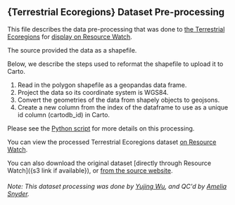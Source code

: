 ## {Terrestrial Ecoregions} Dataset Pre-processing
This file describes the data pre-processing that was done to [the Terrestrial Ecoregions](http://maps.tnc.org/files/metadata/TerrEcos.xml) for [display on Resource Watch](https://resourcewatch.org/data/explore/d9034fa9-8db0-4d52-b018-46fae37d3136).

The source provided the data as a shapefile.

Below, we describe the steps used to reformat the shapefile to upload it to Carto.

1. Read in the polygon shapefile as a geopandas data frame.
2. Project the data so its coordinate system is WGS84.
3. Convert the geometries of the data from shapely objects to geojsons.
4. Create a new column from the index of the dataframe to use as a unique id column (cartodb_id) in Carto.

Please see the [Python script](https://github.com/resource-watch/data-pre-processing/blob/master/bio_021_terrestrial_ecoregions/bio_021_terrestrial_ecoregions_processing.py) for more details on this processing.

You can view the processed Terrestrial Ecoregions dataset [on Resource Watch](https://resourcewatch.org/data/explore/d9034fa9-8db0-4d52-b018-46fae37d3136).

You can also download the original dataset [directly through Resource Watch]({s3 link if available}), or [from the source website](https://geospatial.tnc.org/datasets/7b7fb9d945544d41b3e7a91494c42930_0).

###### Note: This dataset processing was done by [Yujing Wu](https://www.wri.org/profile/yujing-wu), and QC'd by [Amelia Snyder](https://www.wri.org/profile/amelia-snyder).
